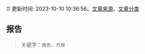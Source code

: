:alarm_clock: 更新时间: 2023-10-10 10:36:56。[文章来源](/README.md)、[文章分类](/TAGS.md)

## 报告


> 关键字：`报告`、`月报`



